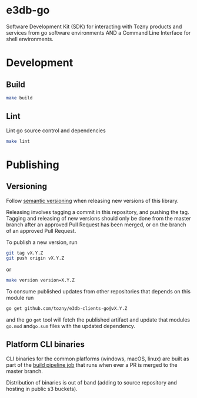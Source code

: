 # e3db-go
Software Development Kit (SDK) for interacting with Tozny products and services from go software environments AND a Command Line Interface for shell environments.

# Development


## Build

```bash
make build
```

## Lint

Lint go source control and dependencies

```bash
make lint
```

# Publishing

## Versioning

Follow [semantic versioning](https://semver.org) when releasing new versions of this library.

Releasing involves tagging a commit in this repository, and pushing the tag. Tagging and releasing of new versions should only be done from the master branch after an approved Pull Request has been merged, or on the branch of an approved Pull Request.

To publish a new version, run

```bash
git tag vX.Y.Z
git push origin vX.Y.Z
```

or

```bash
make version version=X.Y.Z
```

To consume published updates from other repositories that depends on this module run

```bash
go get github.com/tozny/e3db-clients-go@vX.Y.Z
```

and the go `get` tool will fetch the published artifact and update that modules `go.mod` and`go.sum` files with the updated dependency.

## Platform CLI binaries

CLI binaries for the common platforms (windows, macOS, linux) are built as part of the [build pipeline job](./.travis.yml) that runs when ever a PR is merged to the master branch.


Distribution of binaries is out of band (adding to source repository and hosting in public s3 buckets).
